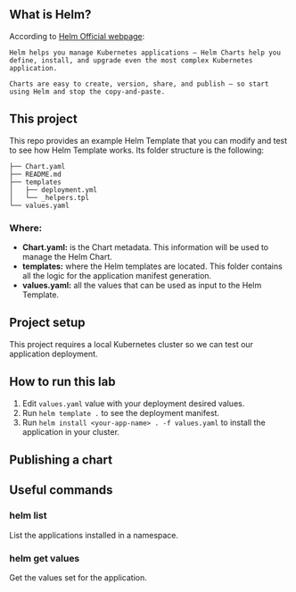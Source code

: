 ## What is Helm?
According to [Helm Official webpage](https://helm.sh/):

```
Helm helps you manage Kubernetes applications — Helm Charts help you define, install, and upgrade even the most complex Kubernetes application.

Charts are easy to create, version, share, and publish — so start using Helm and stop the copy-and-paste.
```

## This project
This repo provides an example Helm Template that you can modify and test to see how Helm Template works. Its folder structure is the following:

```
├── Chart.yaml
├── README.md
├── templates
│   ├── deployment.yml
│   └── _helpers.tpl
└── values.yaml
```

### Where:
- **Chart.yaml:** is the Chart metadata. This information will be used to manage the Helm Chart.
- **templates:** where the Helm templates are located. This folder contains all the logic for the application manifest generation.
- **values.yaml:** all the values that can be used as input to the Helm Template. 

## Project setup
This project requires a local Kubernetes cluster so we can test our application deployment.

## How to run this lab
1. Edit `values.yaml` value with your deployment desired values.
2. Run `helm template .` to see the deployment manifest.
3. Run `helm install <your-app-name> . -f values.yaml` to install the application in your cluster.

## Publishing a chart

## Useful commands
### helm list
List the applications installed in a namespace.

### helm get values <app>
Get the values set for the application.